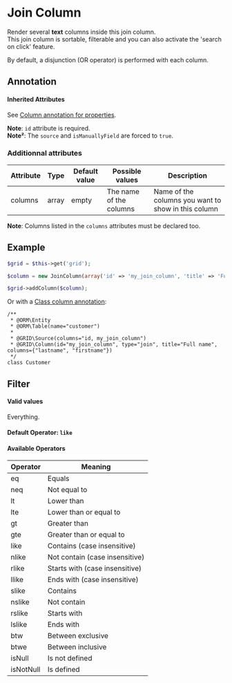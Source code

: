 Join Column
===========

Render several **text** columns inside this join column.  
This join column is sortable, filterable and you can also activate the 'search on click' feature.

By default, a disjunction (OR operator) is performed with each column.

## Annotation

#### Inherited Attributes

See [Column annotation for properties](../annotations/column_annotation_property.md).

**Note**: `id` attribute is required.  
**Note²**: The `source` and `isManuallyField` are forced to `true`.

### Additionnal attributes

| Attribute | Type | Default value | Possible values | Description |
| --------- | ---- | ------------- | --------------- | ----------- |
| columns | array | empty | The name of the columns | Name of the columns you want to show in this column |

**Note**: Columns listed in the `columns` attributes must be declared too.  

## Example

```php
$grid = $this->get('grid');

$column = new JoinColumn(array('id' => 'my_join_column', 'title' => 'Full name', 'columns' => array('lastname', 'firstname')));

$grid->addColumn($column);
```

Or with a [Class column annotation](columns_configuration/annotations/column_annotation_class.md):

```
/**
 * @ORM\Entity
 * @ORM\Table(name="customer")
 *
 * @GRID\Source(columns="id, my_join_column")
 * @GRID\Column(id="my_join_column", type="join", title="Full name", columns={"lastname", "firstname"})
 */
class Customer
```

## Filter
#### Valid values

Everything.

#### Default Operator: `like`

#### Available Operators

| Operator | Meaning |
| -------- | ------- |
| eq | Equals | 
| neq | Not equal to |
| lt | Lower than |
| lte | Lower than or equal to |
| gt | Greater than |
| gte | Greater than or equal to |
| like | Contains (case insensitive) |
| nlike | Not contain (case insensitive) |
| rlike | Starts with (case insensitive) |
| llike | Ends with (case insensitive) |
| slike | Contains |
| nslike | Not contain |
| rslike | Starts with |
| lslike | Ends with |
| btw | Between exclusive |
| btwe | Between inclusive |
| isNull | Is not defined |
| isNotNull | Is defined |
